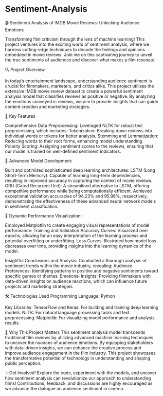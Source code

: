 # Sentiment-Analysis

🎬 Sentiment Analysis of IMDB Movie Reviews: Unlocking Audience Emotions

Transforming film criticism through the lens of machine learning! This project ventures into the exciting world of sentiment analysis, where we harness cutting-edge techniques to decode the feelings and opinions embedded in movie reviews. Join me on this captivating journey to unveil the true sentiments of audiences and discover what makes a film resonate!

🔍 Project Overview

In today’s entertainment landscape, understanding audience sentiment is crucial for filmmakers, marketers, and critics alike. This project utilizes the extensive IMDB movie review dataset to create a powerful sentiment analysis model that classifies reviews as positive or negative. By analyzing the emotions conveyed in reviews, we aim to provide insights that can guide content creation and marketing strategies.

🚀 Key Features

Comprehensive Data Preprocessing:
Leveraged NLTK for robust text preprocessing, which includes:
  Tokenization: Breaking down reviews into individual words or tokens for better analysis.
  Stemming and Lemmatization: Reducing words to their root forms, enhancing model understanding.
  Polarity Scoring: Assigning sentiment scores to the reviews, ensuring that our model is trained on well-defined sentiment indicators.
  
🚀 Advanced Model Development:

Built and optimized sophisticated deep learning architectures:
    LSTM (Long Short-Term Memory): Capable of learning long-term dependencies, resulting in improved accuracy in capturing the context of movie reviews.
    GRU (Gated Recurrent Unit): A streamlined alternative to LSTM, offering competitive performance while being computationally efficient.
Achieved exceptional validation accuracies of 94.23% and 95.98%, respectively, demonstrating the effectiveness of these advanced neural network models in sentiment classification.

🚀 Dynamic Performance Visualization:

Employed Matplotlib to create engaging visual representations of model performance:
Training and Validation Accuracy Curves: Visualized over epochs, allowing for an easy interpretation of the learning process and potential overfitting or underfitting.
Loss Curves: Illustrated how model loss decreases over time, providing insights into the learning dynamics of the model.

Insightful Conclusions and Analysis:
Conducted a thorough analysis of sentiment trends within the movie industry, revealing:
Audience Preferences: Identifying patterns in positive and negative sentiments toward specific genres or themes.
Emotional Insights: Providing filmmakers with data-driven insights on audience reactions, which can influence future projects and marketing strategies.

🛠️ Technologies Used
Programming Language: Python

Key Libraries:
TensorFlow and Keras: For building and training deep learning models.
NLTK: For natural language processing tasks and text preprocessing.
Matplotlib: For visualizing model performance and analysis results.

🌟 Why This Project Matters
This sentiment analysis model transcends traditional film reviews by utilizing advanced machine learning techniques to uncover the nuances of audience emotions. By equipping stakeholders with data-driven insights, we can enhance the creative process and improve audience engagement in the film industry. This project showcases the transformative potential of technology in understanding and shaping public perception.

💡 Get Involved!
Explore the code, experiment with the models, and uncover how sentiment analysis can revolutionize our approach to understanding films! Contributions, feedback, and discussions are highly encouraged as we advance the dialogue on audience sentiment in cinema.

